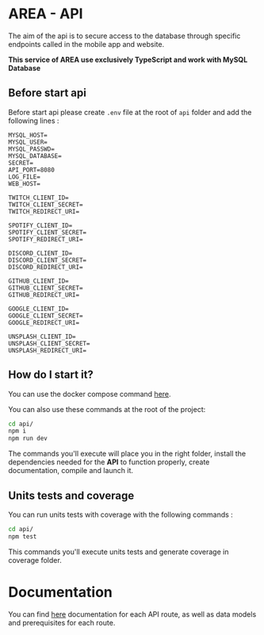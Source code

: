 # AREA - API

The aim of the api is to secure access to the database through specific endpoints called in the mobile app and website.

**This service of AREA use exclusively TypeScript and work with MySQL Database**

## Before start api

Before start api please create ``.env`` file at the root of ``api`` folder and add the following lines :

```env
MYSQL_HOST=
MYSQL_USER=
MYSQL_PASSWD=
MYSQL_DATABASE=
SECRET=
API_PORT=8080
LOG_FILE=
WEB_HOST=

TWITCH_CLIENT_ID=
TWITCH_CLIENT_SECRET=
TWITCH_REDIRECT_URI=

SPOTIFY_CLIENT_ID=
SPOTIFY_CLIENT_SECRET=
SPOTIFY_REDIRECT_URI=

DISCORD_CLIENT_ID=
DISCORD_CLIENT_SECRET=
DISCORD_REDIRECT_URI=

GITHUB_CLIENT_ID=
GITHUB_CLIENT_SECRET=
GITHUB_REDIRECT_URI=

GOOGLE_CLIENT_ID=
GOOGLE_CLIENT_SECRET=
GOOGLE_REDIRECT_URI=

UNSPLASH_CLIENT_ID=
UNSPLASH_CLIENT_SECRET=
UNSPLASH_REDIRECT_URI=
```

## How do I start it?

You can use the docker compose command [here](https://github.com/Tek-Pheed/AREA/blob/master/README.md).

You can also use these commands at the root of the project:

```bash
cd api/
npm i
npm run dev
```

The commands you'll execute will place you in the right folder, install the dependencies needed for the **API** to function properly, create documentation, compile and launch it.

## Units tests and coverage

You can run units tests with coverage with the following commands :

```bash
cd api/
npm test
```

This commands you'll execute units tests and generate coverage in coverage folder.

# Documentation

You can find [here](https://api.leafs-studio.com/docs) documentation for each API route, as well as data models and prerequisites for each route.
